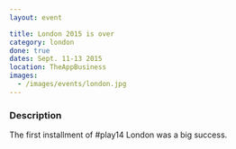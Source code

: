 ```yaml
---
layout: event

title: London 2015 is over
category: london
done: true
dates: Sept. 11-13 2015
location: TheAppBusiness
images:
  - /images/events/london.jpg
---
```


### Description
The first installment of #play14 London was a big success.
